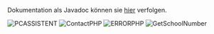 
  Dokumentation als Javadoc k&ouml;nnen sie [hier](http://fehlermeldung.3s-hamburg.de/doc/src/c4h/package-summary.html) verfolgen.

![PCASSISTENT](https://github.com/CallforHelp/PC-Assistent/blob/Master/src/c4h/images/Pc_Assisten.PNG)
![ContactPHP](https://github.com/CallforHelp/PC-Assistent/blob/Master/src/c4h/images/contact.png)
![ERRORPHP](https://github.com/CallforHelp/PC-Assistent/blob/Master/src/c4h/images/error.jpg)
![GetSchoolNumber](https://github.com/CallforHelp/PC-Assistent/blob/Master/src/c4h/images/testSchulnummerGet.PNG)
